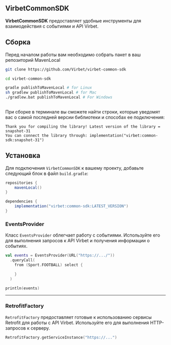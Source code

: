 ## VirbetCommonSDK
**VirbetCommonSDK** предоставляет удобные инструменты для взаимодействия с событиями и API Virbet.

## Сборка

Перед началом работы вам необходимо собрать пакет в ваш репозиторий MavenLocal

```bash
git clone https://github.com/Virbet/virbet-common-sdk

cd virbet-common-sdk

gradle publishToMavenLocal # for Linux
sh gradlew publishToMavenLocal # for Mac
./gradlew.bat publishToMavenLocal # For Windows
 
```

При сборке в терминале вы сможете найти строки, которые уведомят вас о самой последней версии библиотеки и способах ее подключения:

```
Thank you for compiling the library! Latest version of the library = snapshot-31
You can connect the library through: implementation("virbet:common-sdk:snapshot-31")
```

## Установка
Для подключения `VirbetCommonSDK` к вашему проекту, добавьте следующий блок в файл `build.gradle`:

```groovy
repositories {
    mavenLocal()
}

dependencies {
    implementation("virbet:common-sdk:LATEST_VERSION")
}
```

### EventsProvider

Класс `EventsProvider` облегчает работу с событиями. Используйте его для выполнения запросов к API Virbet и получения информации о событиях.

```kotlin
val events = EventsProvider(URL("https://.../"))
  .queryCall(
    from (Sport.FOOTBALL) select {  

    }
  )

println(events)
```

<hr/>

### RetrofitFactory

`RetrofitFactory` предоставляет готовые к использованию сервисы Retrofit для работы с API Virbet. Используйте его для выполнения HTTP-запросов к серверу.

```kotlin
RetrofitFactory.getServiceInstance("https://...")
```
